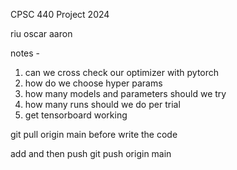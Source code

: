 CPSC 440 Project 2024

riu
oscar 
aaron

notes - 

1. can we cross check our optimizer with pytorch
2. how do we choose hyper params
3. how many models and parameters should we try
4. how many runs should we do per trial
5. get tensorboard working


git pull origin main  before write the code

add and then push 
git push origin main
